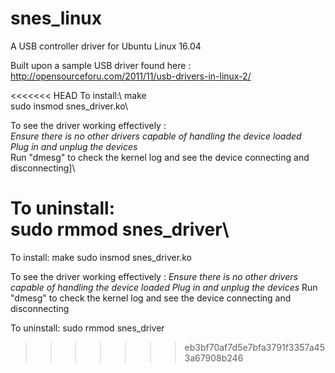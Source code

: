 # snes_linux
A USB controller driver for Ubuntu Linux 16.04

Built upon a sample USB driver found here : http://opensourceforu.com/2011/11/usb-drivers-in-linux-2/

<<<<<<< HEAD
To install:\ 
make\
sudo insmod snes_driver.ko\

To see the driver working effectively :\
*Ensure there is no other drivers capable of handling the device loaded*\
*Plug in and unplug the devices*\
Run "dmesg" to check the kernel log and see the device connecting and disconnecting]\

To uninstall:\
sudo rmmod snes_driver\
=======
To install: 
make
sudo insmod snes_driver.ko

To see the driver working effectively :
*Ensure there is no other drivers capable of handling the device loaded*
*Plug in and unplug the devices*
Run "dmesg" to check the kernel log and see the device connecting and disconnecting

To uninstall:
sudo rmmod snes_driver
>>>>>>> eb3bf70af7d5e7bfa3791f3357a453a67908b246
